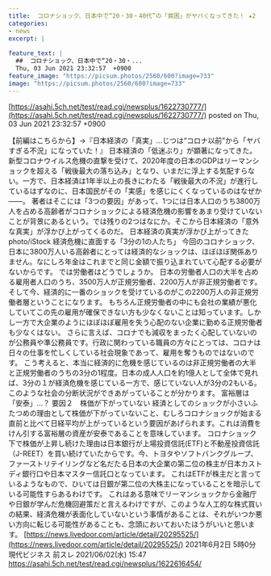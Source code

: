 ```yaml
---
title:  コロナショック、日本中で“20・30・40代”の「貧困」がヤバくなってきた！ ★2  
categories:
- news
excerpt: |
  
feature_text: |
  ##  コロナショック、日本中で“20・30・...
  Thu, 03 Jun 2021 23:32:57  +0900
feature_image: "https://picsum.photos/2560/600?image=733"
image: "https://picsum.photos/2560/600?image=733"
---
```


[https://asahi.5ch.net/test/read.cgi/newsplus/1622730777/](https://asahi.5ch.net/test/read.cgi/newsplus/1622730777/)
posted on Thu, 03 Jun 2021 23:32:57  +0900

<!--more-->

【前編はこちらから】→『日本経済の「真実」…じつは“コロナ以前”から「ヤバすぎる不況」になっていた！』 日本経済の「低迷ぶり」が顕著になってきた。新型コロナウイルス危機の直撃を受けて、2020年度の日本のGDPはリーマンショックを超える「戦後最大の落ち込み」となり、いまだに浮上する気配すらない。一方で、日本経済は1年半以上の長きにわたる「戦後最大の不況」が進行しているはずなのに、日本国民がその「実感」を感じにくくなっているのはなぜか——。 著者はそこには「3つの要因」があって、1つには日本人口のうち3800万人を占める高齢者がコロナショックによる経済危機の影響をあまり受けていないことが背景にあるという。では残りの2つはなにか。そこから日本経済の「意外な真実」が浮かび上がってくるのだ。 日本経済の真実が浮かび上がってきた photo/iStock 経済危機に直面する「3分の1の人たち」 今回のコロナショック、日本に3800万人いる高齢者にとっては経済的なショックは、ほぼほぼ関係ありません。なにしろ年金はこれまでと同じ金額で振り込まれていて心配する必要がないからです。 では労働者はどうでしょうか。 日本の労働者人口の大半を占める雇用者人口のうち、3500万人が正規労働者、2200万人が非正規労働者です。そして今、経済的に一番のショックを受けているのがこの2200万人の非正規労働者層ということになります。 もちろん正規労働者の中にも会社の業績が悪化していてこの先の雇用が確保できない方も少なくないことは知っています。しかし一方で大企業のようにほぼほぼ雇用を失う心配のない企業に勤める正規労働者も少なくはない。 さらに言えば、コロナでも減収をまったく心配していないのが公務員や準公務員です。行政に関わっている職員の方々にとっては、コロナは日々の仕事を忙しくしている社会現象であって、雇用を奪うものではないのです。 こう考えると、本当に経済的に危機を感じているのは非正規労働者の大半と正規労働者のうちの3分の1程度。日本の成人人口を約1億人として全体で見れば、3分の１が経済危機を感じている一方で、感じていない人が3分の2もいる。 このような社会の分断状況ができあがっていることが分かります。 富裕層は「安泰」…？ 要因２　株価が下がっていない 経済としてのショックが小さいふたつめの理由として株価が下がっていないこと、むしろコロナショックが始まる直前と比べて日経平均が上がっているという要因があげられます。これは消費をけん引する富裕層の資産が安泰であることを意味しています。 コロナショック下で株価が上昇し続けた理由は日本銀行が上場投資信託(ETF)と不動産投資信託（J-REET）を買い続けていたからです。今、トヨタやソフトバンクグループ、ファーストリテイリングなど名だたる日本の大企業の第二位の株主が日本カストディ銀行口や日本マスター信託口となっています。 これはETFが株主だと言っているようなもので、ひいては日銀が第二位の大株主になっていることを暗示している可能性すらあるわけです。 これはある意味でリーマンショックから金融庁や日銀が学んだ危機回避策だと言えるわけですが、このような人工的な株式買いの結果、経済危機が表面化していないという事情があることは、それがいつか悪い方向に転じる可能性があることも、念頭においておいたほうがいいと思います。 [https://news.livedoor.com/article/detail/20295525/](https://news.livedoor.com/article/detail/20295525/) 2021年6月2日 5時0分 現代ビジネス 前スレ 2021/06/02(水) 15:47 https://asahi.5ch.net/test/read.cgi/newsplus/1622616454/
